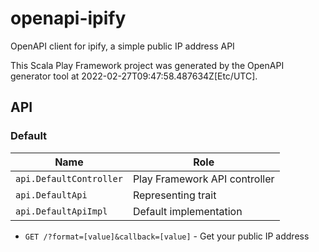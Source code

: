 # openapi-ipify

OpenAPI client for ipify, a simple public IP address API

This Scala Play Framework project was generated by the OpenAPI generator tool at 2022-02-27T09:47:58.487634Z[Etc/UTC].

## API

### Default

|Name|Role|
|----|----|
|`api.DefaultController`|Play Framework API controller|
|`api.DefaultApi`|Representing trait|
|`api.DefaultApiImpl`|Default implementation|

* `GET /?format=[value]&callback=[value]` - Get your public IP address

